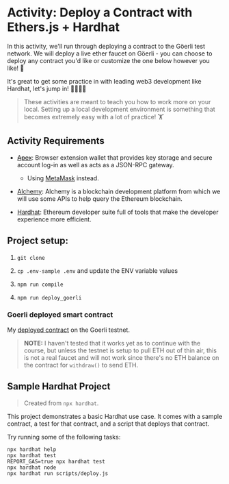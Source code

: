 # Activity: Deploy a Contract with Ethers.js + Hardhat

In this activity, we'll run through deploying a contract to the Göerli test
network. We will deploy a live ether faucet on Göerli - you can choose to deploy
any contract you'd like or customize the one below however you like! 🚰

It's great to get some practice in with leading web3 development like Hardhat,
let's jump in! 👨‍🔧👩‍🔧

> These activities are meant to teach you how to work more on your local.
> Setting up a local development environment is something that becomes extremely
> easy with a lot of practice! 🏋️‍

## Activity Requirements

- ~~[Apex](https://apexwallet.xyz/)~~: Browser extension wallet that provides key
  storage and secure account log-in as well as acts as a JSON-RPC gateway.

  - Using [MetaMask](https://metamask.io/) instead.

- [Alchemy](https://www.alchemy.com/): Alchemy is a blockchain development
  platform from which we will use some APIs to help query the Ethereum
  blockchain.

- [Hardhat](https://hardhat.org/): Ethereum developer suite full of tools that
  make the developer experience more efficient.

## Project setup:

1. `git clone`

2. `cp .env-sample .env` and update the ENV variable values

3. `npm run compile`

4. `npm run deploy_goerli`

### Goerli deployed smart contract

My [deployed contract](https://goerli.etherscan.io/address/0x094100Af680907A46415E53C444b98fBdfaEc195)
on the Goerli testnet.

> **NOTE:**
> I haven't tested that it works yet as to continue with the course, but unless
> the testnet is setup to pull ETH out of thin air, this is not a real faucet
> and will not work since there's no ETH balance on the contract for
> `withdraw()` to send ETH.

## Sample Hardhat Project

> Created from `npx hardhat`.

This project demonstrates a basic Hardhat use case. It comes with a sample contract, a test for that contract, and a script that deploys that contract.

Try running some of the following tasks:

```shell
npx hardhat help
npx hardhat test
REPORT_GAS=true npx hardhat test
npx hardhat node
npx hardhat run scripts/deploy.js
```
